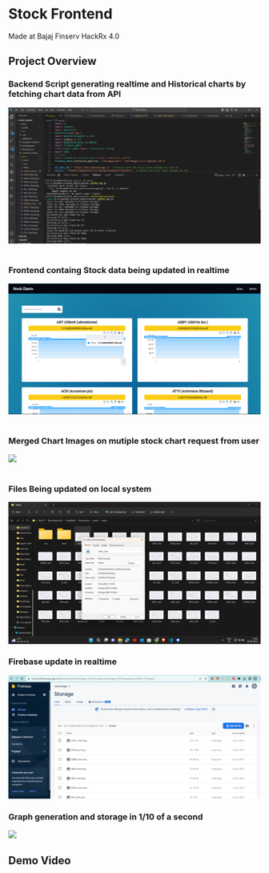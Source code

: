 <h1>Stock Frontend</h1> 
Made at Bajaj Finserv HackRx 4.0

<h2>Project Overview</h2>

<h3>Backend Script generating realtime and Historical charts by fetching chart data from API</h3>
<img src="./client/public/images/backend.png">
<br>
<br>

<h3>Frontend containg Stock data being updated in realtime</h3>
<img src="./client/public/images/frontend.png">
<br>
<br>

<h3>Merged Chart Images on mutiple stock chart request from user</h3>
<img src="./client/public/images/Screenshot 2023-07-22 093732.png">
<br>
<br>
<h3>Files Being updated on local system </h3>
<img src="./client/public/images/storage.png">
<br>
<h3>Firebase update in realtime</h3>
<img src="./client/public/images/firebase.png">
<br>

<h3>Graph generation and storage in 1/10 of a second</h3>
<img src="./client/public/images/WhatsApp Image 2023-07-22 at 12.34.28 PM.jpeg">

<h2>Demo Video</h2>



